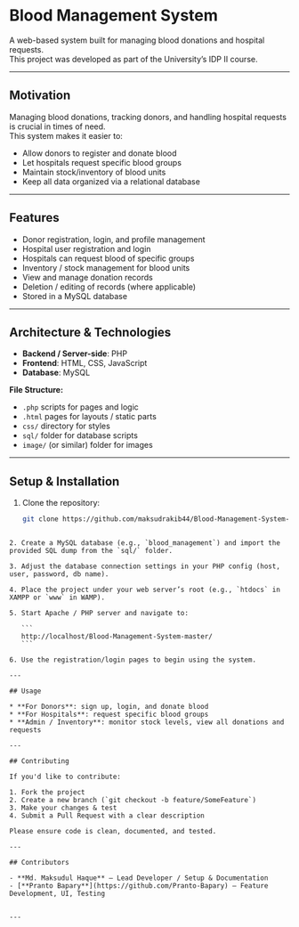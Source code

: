 # Blood Management System

A web-based system built for managing blood donations and hospital requests.  
This project was developed as part of the University’s IDP II course.  

---

## Motivation
Managing blood donations, tracking donors, and handling hospital requests is crucial in times of need.  
This system makes it easier to:

- Allow donors to register and donate blood  
- Let hospitals request specific blood groups  
- Maintain stock/inventory of blood units  
- Keep all data organized via a relational database  

---

## Features
- Donor registration, login, and profile management  
- Hospital user registration and login  
- Hospitals can request blood of specific groups  
- Inventory / stock management for blood units  
- View and manage donation records  
- Deletion / editing of records (where applicable)  
- Stored in a MySQL database  

---

## Architecture & Technologies
- **Backend / Server-side**: PHP  
- **Frontend**: HTML, CSS, JavaScript  
- **Database**: MySQL  

**File Structure:**
- `.php` scripts for pages and logic  
- `.html` pages for layouts / static parts  
- `css/` directory for styles  
- `sql/` folder for database scripts  
- `image/` (or similar) folder for images  

---

## Setup & Installation

1. Clone the repository:
   ```bash
   git clone https://github.com/maksudrakib44/Blood-Management-System-master.git
````

2. Create a MySQL database (e.g., `blood_management`) and import the provided SQL dump from the `sql/` folder.

3. Adjust the database connection settings in your PHP config (host, user, password, db name).

4. Place the project under your web server’s root (e.g., `htdocs` in XAMPP or `www` in WAMP).

5. Start Apache / PHP server and navigate to:

   ```
   http://localhost/Blood-Management-System-master/
   ```

6. Use the registration/login pages to begin using the system.

---

## Usage

* **For Donors**: sign up, login, and donate blood
* **For Hospitals**: request specific blood groups
* **Admin / Inventory**: monitor stock levels, view all donations and requests

---

## Contributing

If you'd like to contribute:

1. Fork the project
2. Create a new branch (`git checkout -b feature/SomeFeature`)
3. Make your changes & test
4. Submit a Pull Request with a clear description

Please ensure code is clean, documented, and tested.

---

## Contributors

- **Md. Maksudul Haque** — Lead Developer / Setup & Documentation  
- [**Pranto Bapary**](https://github.com/Pranto-Bapary) — Feature Development, UI, Testing  


---

